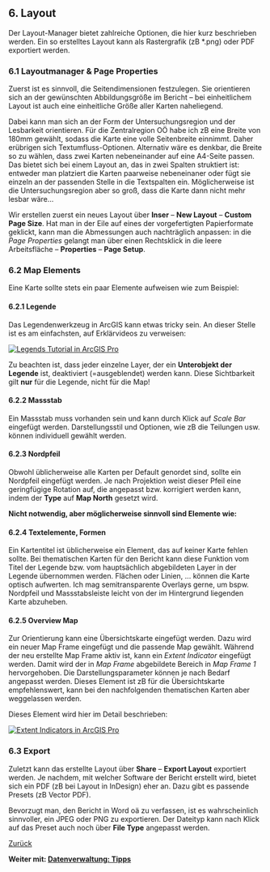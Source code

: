## 6. Layout

Der Layout-Manager bietet zahlreiche Optionen, die hier kurz beschrieben werden. Ein so erstelltes Layout kann als Rastergrafik (zB *.png) oder PDF exportiert werden.

### 6.1 Layoutmanager & Page Properties

Zuerst ist es sinnvoll, die Seitendimensionen festzulegen. Sie orientieren sich an der gewünschten Abbildungsgröße im Bericht &ndash; bei einheitlichem Layout ist auch eine einheitliche Größe aller Karten naheliegend.

Dabei kann man sich an der Form der Untersuchungsregion und der Lesbarkeit orientieren. Für die Zentralregion OÖ habe ich zB eine Breite von 180mm gewählt, sodass die Karte eine volle Seitenbreite einnimmt. Daher erübrigen sich Textumfluss-Optionen. Alternativ wäre es denkbar, die Breite so zu wählen, dass zwei Karten nebeneinander auf eine A4-Seite passen. Das bietet sich bei einem Layout an, das in zwei Spalten struktiert ist: entweder man platziert die Karten paarweise nebeneinaner oder fügt sie einzeln an der passenden Stelle in die Textspalten ein. Möglicherweise ist die Untersuchungsregion aber so groß, dass die Karte dann nicht mehr lesbar wäre...

Wir erstellen zuerst ein neues Layout über **Inser** &ndash; **New Layout** &ndash; **Custom Page Size**. Hat man in der Eile auf eines der vorgefertigten Papierformate geklickt, kann man die Abmessungen auch nachträglich anpassen: in die *Page Properties* gelangt man über einen Rechtsklick in die leere Arbeitsfläche &ndash; **Properties** &ndash; **Page Setup**.

### 6.2 Map Elements

Eine Karte sollte stets ein paar Elemente aufweisen wie zum Beispiel:

#### 6.2.1 Legende
Das Legendenwerkzeug in ArcGIS kann etwas tricky sein. An dieser Stelle ist es am einfachsten, auf Erklärvideos zu verweisen:

[![Legends Tutorial in ArcGIS Pro](http://img.youtube.com/vi/kB_WSJZDzfk/0.jpg)](https://www.youtube.com/watch?v=kB_WSJZDzfk "Legends Tutorial in ArcGIS Pro")

Zu beachten ist, dass jeder einzelne Layer, der ein **Unterobjekt der Legende** ist, deaktiviert (=ausgeblendet) werden kann. Diese Sichtbarkeit gilt **nur** für die Legende, nicht für die Map!

#### 6.2.2 Massstab

Ein Massstab muss vorhanden sein und kann durch Klick auf *Scale Bar* eingefügt werden. Darstellungsstil und Optionen, wie zB die Teilungen usw. können individuell gewählt werden.

#### 6.2.3 Nordpfeil

Obwohl üblicherweise alle Karten per Default genordet sind, sollte ein Nordpfeil eingefügt werden. Je nach Projektion weist dieser Pfeil eine geringfügige Rotation auf, die angepasst bzw. korrigiert werden kann, indem der **Type** auf **Map North** gesetzt wird.

**Nicht notwendig, aber möglicherweise sinnvoll sind Elemente wie:**

#### 6.2.4 Textelemente, Formen

Ein Kartentitel ist üblicherweise ein Element, das auf keiner Karte fehlen sollte. Bei thematischen Karten für den Bericht kann diese Funktion vom Titel der Legende bzw. vom hauptsächlich abgebildeten Layer in der Legende übernommen werden. Flächen oder Linien, ... können die Karte optisch aufwerten. Ich mag semitransparente Overlays gerne, um bspw. Nordpfeil und Massstabsleiste leicht von der im Hintergrund liegenden Karte abzuheben.

#### 6.2.5 Overview Map

Zur Orientierung kann eine Übersichtskarte eingefügt werden. Dazu wird ein neuer Map Frame eingefügt und die passende Map gewählt. Während der neu erstellte Map Frame aktiv ist, kann ein *Extent Indicator* eingefügt werden. Damit wird der in *Map Frame* abgebildete Bereich in *Map Frame 1* hervorgehoben. Die Darstellungsparameter können je nach Bedarf angepasst werden. Dieses Element ist zB für die Übersichtskarte empfehlenswert, kann bei den nachfolgenden thematischen Karten aber weggelassen werden.

Dieses Element wird hier im Detail beschrieben:

[![Extent Indicators in ArcGIS Pro ](http://img.youtube.com/vi/CHe-AANSLYM/0.jpg)](https://www.youtube.com/watch?v=CHe-AANSLYM "Extent Indicators in ArcGIS Pro")

### 6.3 Export

Zuletzt kann das erstellte Layout über **Share** &ndash; **Export Layout** exportiert werden. Je nachdem, mit welcher Software der Bericht erstellt wird, bietet sich ein PDF (zB bei Layout in InDesign) eher an. Dazu gibt es passende Presets (zB Vector PDF).

Bevorzugt man, den Bericht in Word oä zu verfassen, ist es wahrscheinlich sinnvoller, ein JPEG oder PNG zu exportieren. Der Dateityp kann nach Klick auf das Preset auch noch über **File Type** angepasst werden.

[Zurück](./join.md)

**Weiter mit: [Datenverwaltung: Tipps](./tips.md)**
